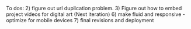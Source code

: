 To dos:
2) figure out url duplication problem.
3) Figure out how to embed project videos for digital art (Next iteration)
6) make fluid and responsive - optimize for mobile devices
7) final revisions and deployment